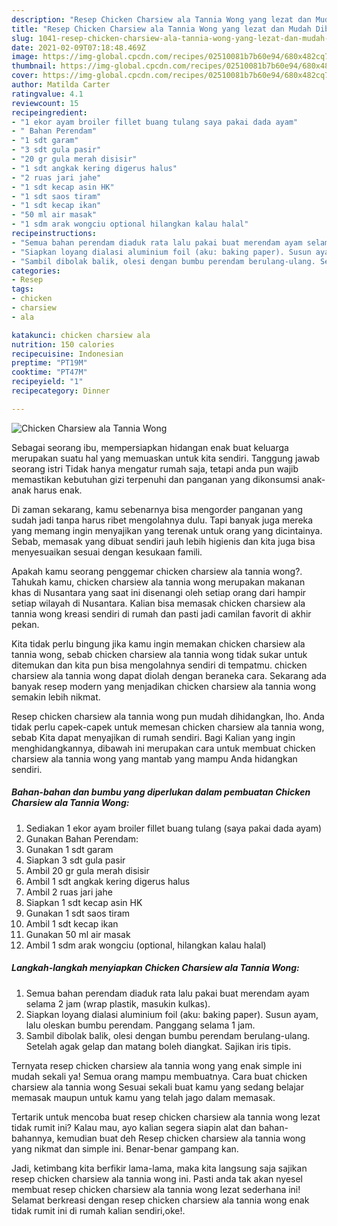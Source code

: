 ```yaml
---
description: "Resep Chicken Charsiew ala Tannia Wong yang lezat dan Mudah Dibuat"
title: "Resep Chicken Charsiew ala Tannia Wong yang lezat dan Mudah Dibuat"
slug: 1041-resep-chicken-charsiew-ala-tannia-wong-yang-lezat-dan-mudah-dibuat
date: 2021-02-09T07:18:48.469Z
image: https://img-global.cpcdn.com/recipes/02510081b7b60e94/680x482cq70/chicken-charsiew-ala-tannia-wong-foto-resep-utama.jpg
thumbnail: https://img-global.cpcdn.com/recipes/02510081b7b60e94/680x482cq70/chicken-charsiew-ala-tannia-wong-foto-resep-utama.jpg
cover: https://img-global.cpcdn.com/recipes/02510081b7b60e94/680x482cq70/chicken-charsiew-ala-tannia-wong-foto-resep-utama.jpg
author: Matilda Carter
ratingvalue: 4.1
reviewcount: 15
recipeingredient:
- "1 ekor ayam broiler fillet buang tulang saya pakai dada ayam"
- " Bahan Perendam"
- "1 sdt garam"
- "3 sdt gula pasir"
- "20 gr gula merah disisir"
- "1 sdt angkak kering digerus halus"
- "2 ruas jari jahe"
- "1 sdt kecap asin HK"
- "1 sdt saos tiram"
- "1 sdt kecap ikan"
- "50 ml air masak"
- "1 sdm arak wongciu optional hilangkan kalau halal"
recipeinstructions:
- "Semua bahan perendam diaduk rata lalu pakai buat merendam ayam selama 2 jam (wrap plastik, masukin kulkas)."
- "Siapkan loyang dialasi aluminium foil (aku: baking paper). Susun ayam, lalu oleskan bumbu perendam. Panggang selama 1 jam."
- "Sambil dibolak balik, olesi dengan bumbu perendam berulang-ulang. Setelah agak gelap dan matang boleh diangkat. Sajikan iris tipis."
categories:
- Resep
tags:
- chicken
- charsiew
- ala

katakunci: chicken charsiew ala 
nutrition: 150 calories
recipecuisine: Indonesian
preptime: "PT19M"
cooktime: "PT47M"
recipeyield: "1"
recipecategory: Dinner

---
```



![Chicken Charsiew ala Tannia Wong](https://img-global.cpcdn.com/recipes/02510081b7b60e94/680x482cq70/chicken-charsiew-ala-tannia-wong-foto-resep-utama.jpg)

Sebagai seorang ibu, mempersiapkan hidangan enak buat keluarga merupakan suatu hal yang memuaskan untuk kita sendiri. Tanggung jawab seorang istri Tidak hanya mengatur rumah saja, tetapi anda pun wajib memastikan kebutuhan gizi terpenuhi dan panganan yang dikonsumsi anak-anak harus enak.

Di zaman  sekarang, kamu sebenarnya bisa mengorder panganan yang sudah jadi tanpa harus ribet mengolahnya dulu. Tapi banyak juga mereka yang memang ingin menyajikan yang terenak untuk orang yang dicintainya. Sebab, memasak yang dibuat sendiri jauh lebih higienis dan kita juga bisa menyesuaikan sesuai dengan kesukaan famili. 



Apakah kamu seorang penggemar chicken charsiew ala tannia wong?. Tahukah kamu, chicken charsiew ala tannia wong merupakan makanan khas di Nusantara yang saat ini disenangi oleh setiap orang dari hampir setiap wilayah di Nusantara. Kalian bisa memasak chicken charsiew ala tannia wong kreasi sendiri di rumah dan pasti jadi camilan favorit di akhir pekan.

Kita tidak perlu bingung jika kamu ingin memakan chicken charsiew ala tannia wong, sebab chicken charsiew ala tannia wong tidak sukar untuk ditemukan dan kita pun bisa mengolahnya sendiri di tempatmu. chicken charsiew ala tannia wong dapat diolah dengan beraneka cara. Sekarang ada banyak resep modern yang menjadikan chicken charsiew ala tannia wong semakin lebih nikmat.

Resep chicken charsiew ala tannia wong pun mudah dihidangkan, lho. Anda tidak perlu capek-capek untuk memesan chicken charsiew ala tannia wong, sebab Kita dapat menyajikan di rumah sendiri. Bagi Kalian yang ingin menghidangkannya, dibawah ini merupakan cara untuk membuat chicken charsiew ala tannia wong yang mantab yang mampu Anda hidangkan sendiri.

<!--inarticleads1-->

##### Bahan-bahan dan bumbu yang diperlukan dalam pembuatan Chicken Charsiew ala Tannia Wong:

1. Sediakan 1 ekor ayam broiler fillet buang tulang (saya pakai dada ayam)
1. Gunakan  Bahan Perendam:
1. Gunakan 1 sdt garam
1. Siapkan 3 sdt gula pasir
1. Ambil 20 gr gula merah disisir
1. Ambil 1 sdt angkak kering digerus halus
1. Ambil 2 ruas jari jahe
1. Siapkan 1 sdt kecap asin HK
1. Gunakan 1 sdt saos tiram
1. Ambil 1 sdt kecap ikan
1. Gunakan 50 ml air masak
1. Ambil 1 sdm arak wongciu (optional, hilangkan kalau halal)




<!--inarticleads2-->

##### Langkah-langkah menyiapkan Chicken Charsiew ala Tannia Wong:

1. Semua bahan perendam diaduk rata lalu pakai buat merendam ayam selama 2 jam (wrap plastik, masukin kulkas).
1. Siapkan loyang dialasi aluminium foil (aku: baking paper). Susun ayam, lalu oleskan bumbu perendam. Panggang selama 1 jam.
1. Sambil dibolak balik, olesi dengan bumbu perendam berulang-ulang. Setelah agak gelap dan matang boleh diangkat. Sajikan iris tipis.




Ternyata resep chicken charsiew ala tannia wong yang enak simple ini mudah sekali ya! Semua orang mampu membuatnya. Cara buat chicken charsiew ala tannia wong Sesuai sekali buat kamu yang sedang belajar memasak maupun untuk kamu yang telah jago dalam memasak.

Tertarik untuk mencoba buat resep chicken charsiew ala tannia wong lezat tidak rumit ini? Kalau mau, ayo kalian segera siapin alat dan bahan-bahannya, kemudian buat deh Resep chicken charsiew ala tannia wong yang nikmat dan simple ini. Benar-benar gampang kan. 

Jadi, ketimbang kita berfikir lama-lama, maka kita langsung saja sajikan resep chicken charsiew ala tannia wong ini. Pasti anda tak akan nyesel membuat resep chicken charsiew ala tannia wong lezat sederhana ini! Selamat berkreasi dengan resep chicken charsiew ala tannia wong enak tidak rumit ini di rumah kalian sendiri,oke!.

